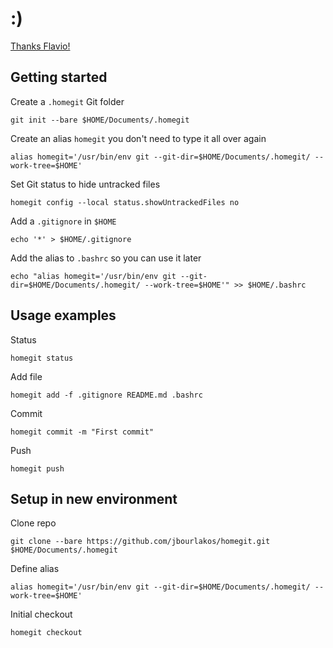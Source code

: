 # :)

[Thanks Flavio!](https://antelo.medium.com/how-to-manage-your-dotfiles-with-git-f7aeed8adf8b)

## Getting started

Create a `.homegit` Git folder

    git init --bare $HOME/Documents/.homegit

Create an alias `homegit` you don't need to type it all over again

    alias homegit='/usr/bin/env git --git-dir=$HOME/Documents/.homegit/ --work-tree=$HOME'

Set Git status to hide untracked files

    homegit config --local status.showUntrackedFiles no

Add a `.gitignore` in `$HOME`

    echo '*' > $HOME/.gitignore

Add the alias to `.bashrc` so you can use it later

    echo "alias homegit='/usr/bin/env git --git-dir=$HOME/Documents/.homegit/ --work-tree=$HOME'" >> $HOME/.bashrc

## Usage examples

Status

    homegit status

Add file

    homegit add -f .gitignore README.md .bashrc

Commit

    homegit commit -m "First commit"

Push

    homegit push

## Setup in new environment

Clone repo

    git clone --bare https://github.com/jbourlakos/homegit.git $HOME/Documents/.homegit
Define alias

    alias homegit='/usr/bin/env git --git-dir=$HOME/Documents/.homegit/ --work-tree=$HOME'

Initial checkout

    homegit checkout